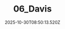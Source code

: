 ---
title: "06_Davis"
description: ""
image: "/uploads/photos/1761814213518-06_Davis.webp"
thumbnail: "/uploads/photos/1761814213518-06_Davis-thumb.webp"
width: 6000
height: 4000
featured: false
date: 2025-10-30T08:50:13.520Z
order: 0
---